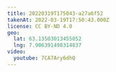 ```yaml
---
title: 20220319T175043-a27a6f52
takenAt: 2022-03-19T17:50:43.000Z
license: CC BY-ND 4.0
geo:
  lat: 63.13503013455052
  lng: 7.906391498314837
video:
  youtube: 7CA7Ary6dhQ
---
```

